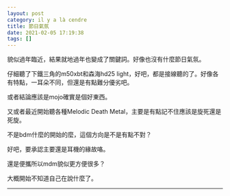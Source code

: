 ```yaml
---
layout: post
category: il y a là cendre
title: 節日氣氛
date: 2021-02-05 17:19:38
tags: []
---
```


貌似過年臨近，結果就地過年也變成了關鍵詞。好像也沒有什麼節日氣氛。

仔細聽了下鐵三角的m50xbt和森海hd25 light，好吧，都是接線聽的了。好像各有特點，一耳朵不同，但還是有點難分優劣吧。

或者結論應該是mojo確實是個好東西。

又或者最近開始聽各種Melodic Death Metal，主要是有點記不住應該是旋死還是死旋。

不是bdm什麼的開始的麼，這個方向是不是有點不對？

好吧，要承認主要還是耳機的緣故咯。

還是便攜所以mdm貌似更方便很多？

大概開始不知道自己在說什麼了。

------





